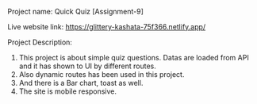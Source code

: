 Project name: Quick Quiz [Assignment-9]

Live website link: https://glittery-kashata-75f366.netlify.app/

Project Description: 
1. This project is about simple quiz questions. Datas are loaded from API and it has shown to UI by different routes.
2. Also dynamic routes has been used in this project.
3. And there is a Bar chart, toast as well.
4. The site is mobile responsive.

